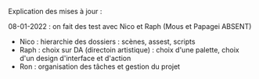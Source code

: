Explication des mises à jour : 

08-01-2022 : on fait des test avec Nico et Raph (Mous et Papagei ABSENT)
  - Nico : hierarchie des dossiers : scènes, assest, scripts
  - Raph : choix sur DA (directoin artistique) : choix d'une palette, choix d'un design d'interface et d'action
  - Ron : organisation des tâches et gestion du projet
